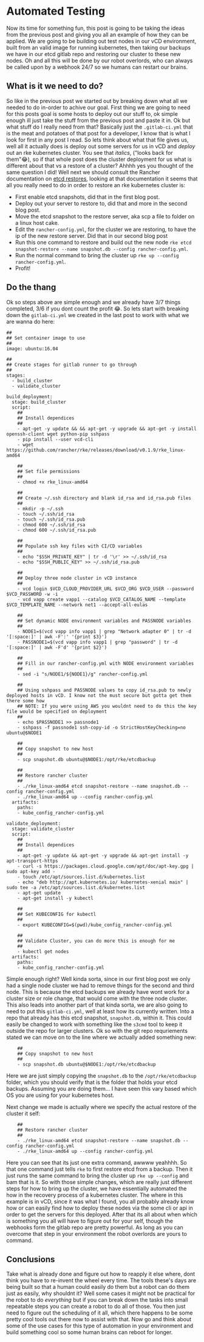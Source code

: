# Automated Testing

Now its time for something fun, this post is going to be taking the ideas from the previous post and giving you all an example of how they can be applied. We are going to be building out test nodes in our vCD environment, built from an valid image for running kubernetes, then taking our backups we have in our etcd gitlab repo and restoring our cluster to these new nodes. Oh and all this will be done by our robot overlords, who can always be called upon by a webhook 24/7 so we humans can restart our brains. 

## What is it we need to do?

So like in the previous post we started out by breaking down what all we needed to do in-order to achive our goal. First thing we are going to need for this posts goal is some hosts to deploy out our stuff to, ok simple enough ill just take the stuff from the previous post and paste it in. Ok but what stuff do I really need from that? Basically just the `.gitlab-ci.yml` that is the meat and potatoes of that post for a developer, I know that is what I look for first in any post I read. So lets think about what that file gives us, well all it actually does is deploy out some servers for us in vCD and _deploy_ out an rke kubernetes cluster. You see that _italics_, ("looks back for them":joy:), so if that whole post does the cluster deployment for us what is different about that vs a restore of a cluster? Ahhhh yes you thought of the same question I did! Well next we should consult the Rancher documentation on [etcd restores](https://rancher.com/docs/rke/v0.1.x/en/etcd-snapshots/#etcd-disaster-recovery), looking at that documentation it seems that all you really need to do in order to restore an rke kubernetes cluster is:

* First enable etcd snapshots, did that in the first blog post.
* Deploy out your server to restore to, did that and more in the second blog post.
* Move the etcd snapshot to the restore server, aka scp a file to folder on a linux host cake.
* Edit the `rancher-config.yml`, for the cluster we are restoring, to have the ip of the new restore server. Did that in our second blog post
* Run this one command to restore and build out the new node `rke etcd snapshot-restore --name snapshot.db --config rancher-config.yml`.
* Run the normal command to bring the cluster up `rke up --config rancher-config.yml`.
* Profit!

## Do the thang 

Ok so steps above are simple enough and we already have 3/7 things completed, 3/6 if you dont count the profit :joy:. So lets start with breaking down the `gitlab-ci.yml` we created in the last post to work with what we are wanna do here:

```
##
## Set container image to use
##
image: ubuntu:16.04 

##
## Create stages for gitlab runner to go through
##
stages:
  - build_cluster 
  - validate_cluster

build_deployment:
  stage: build_cluster
  script:
    ## 
    ## Install dependices 
    ##
    - apt-get -y update && && apt-get -y upgrade && apt-get -y install openssh-client wget python-pip sshpass
    - pip install --user vcd-cli
    - wget https://github.com/rancher/rke/releases/download/v0.1.9/rke_linux-amd64

    ## 
    ## Set file permissions 
    ##
    - chmod +x rke_linux-amd64

    ##
    ## Create ~/.ssh directory and blank id_rsa and id_rsa.pub files
    ##
    - mkdir -p ~/.ssh
    - touch ~/.ssh/id_rsa
    - touch ~/.ssh/id_rsa.pub
    - chmod 600 ~/.ssh/id_rsa
    - chmod 600 ~/.ssh/id_rsa.pub

    ##
    ## Populate ssh key files with CI/CD variables
    ##
    - echo "$SSH_PRIVATE_KEY" | tr -d '\r' >> ~/.ssh/id_rsa
    - echo "$SSH_PUBLIC_KEY" >> ~/.ssh/id_rsa.pub

    ##
    ## Deploy three node cluster in vCD instance 
    ##
    - vcd login $VCD_CLOUD_PROVIDER_URL $VCD_ORG $VCD_USER --password $VCD_PASSWORD -w -i
    - vcd vapp create vapp1 --catalog $VCD_CATALOG_NAME --template $VCD_TEMPLATE_NAME --network net1 --accept-all-eulas

    ##
    ## Set dynamic NODE environment variables and PASSNODE variables
    ##
    - NODE1=$(vcd vapp info vapp1 | grep "Network adapter 0" | tr -d '[:space:]' | awk -F':' '{print $3}')
    - PASSNODE1=$(vcd vapp info vapp1 | grep "password" | tr -d '[:space:]' | awk -F'd' '{print $2}')

    ##
    ## Fill in our rancher-config.yml with NODE environment variables
    ##
    - sed -i "s/NODE1/${NODE1}/g" rancher-config.yml 

    ##
    ## Using sshpass and PASSNODE values to copy id_rsa.pub to newly deployed hosts in vCD. I know not the must secure but gotta get them there some how
    ## NOTE: If you were using AWS you wouldnt need to do this the key file would be specified on deployment
    ##
    - echo $PASSNODE1 >> passnode1
    - sshpass -f passnode1 ssh-copy-id -o StrictHostKeyChecking=no ubuntu@$NODE1

    ## 
    ## Copy snapshot to new host
    ##
    - scp snapshot.db ubuntu@$NODE1:/opt/rke/etcdbackup

    ##
    ## Restore rancher cluster
    ##
    - ./rke_linux-amd64 etcd snapshot-restore --name snapshot.db --config rancher-config.yml
    - ./rke_linux-amd64 up --config rancher-config.yml
  artifacts:
    paths:
    - kube_config_rancher-config.yml

validate_deployment:
  stage: validate_cluster
  script:
    ##
    ## Install dependices
    ##
    - apt-get -y update && apt-get -y upgrade && apt-get install -y apt-transport-https
    - curl -s https://packages.cloud.google.com/apt/doc/apt-key.gpg | sudo apt-key add -
    - touch /etc/apt/sources.list.d/kubernetes.list 
    - echo "deb http://apt.kubernetes.io/ kubernetes-xenial main" | sudo tee -a /etc/apt/sources.list.d/kubernetes.list
    - apt-get update
    - apt-get install -y kubectl

    ##
    ## Set KUBECONFIG for kubectl
    ##
    - export KUBECONFIG=$(pwd)/kube_config_rancher-config.yml

    ##
    ## Validate Cluster, you can do more this is enough for me
    ##
    - kubectl get nodes
  artifacts:
    paths:
    - kube_config_rancher-config.yml
```

Simple enough right? Well kinda sorta, since in our first blog post we only had a single node cluster we had to remove things for the second and third node. This is because the etcd backups we already have wont work for a cluster size or role change, that would come with the three node cluster. This also leads into another part of that kinda sorta, we are also going to need to put this `gitlab-ci.yml`, well at least how its currently written. Into a repo that already has this etcd snapshot, `snapshot.db`, within it. This could easily be changed to work with something like the `s3cmd` tool to keep it outside the repo for larger clusters. Ok so with the git repo requriements stated we can move on to the line where we actually added something new: 

```
    ## 
    ## Copy snapshot to new host
    ##
    - scp snapshot.db ubuntu@$NODE1:/opt/rke/etcdbackup
```

Here we are just simply copying the `snapshot.db` to the `/opt/rke/etcdbackup` folder, which you should verify that is the folder that holds your etcd backups. Assuming you are doing them... I have seen this vary based which OS you are using for your kubernetes host. 

Next change we made is actually where we specify the actual restore of the cluster it self:

```
    ##
    ## Restore rancher cluster
    ##
    - ./rke_linux-amd64 etcd snapshot-restore --name snapshot.db --config rancher-config.yml
    - ./rke_linux-amd64 up --config rancher-config.yml
```

Here you can see that its just one extra command, awwww yeahhhh. So that one command just tells `rke` to first restore etcd from a backup. Then it just runs the same command to bring the cluster up `rke up --config` and bam that is it. So with those simple changes, which are really just different steps for how to bring up the cluster, we have essentially automated the how in the recovery process of a kubernetes cluster. The where in this example is in vCD, since it was what I found, you all probably already know how or can easily find how to deploy these nodes via the some cli or api in order to get the servers for this deployed. After that its all about when which is something you all will have to figure out for your self, though the webhooks form the gitlab repo are pretty powerful. As long as you can overcome that step in your environment the robot overlords are yours to command. 

## Conclusions

Take what is already done and figure out how to reapply it else where, dont think you have to re-invent the wheel every time. The tools these's days are being built so that a human could easily do them but a robot can do them just as easily, why shouldnt it? Well some cases it might not be practical for the robot to do _everything_ but if you can break down the tasks into small repeatable steps you can create a robot to do all of those. You then just need to figure out the scheduling of it all, which there happens to be some pretty cool tools out there now to assist with that. Now go and think about some of the use cases for this type of automation in your environment and build something cool so some human brains can reboot for longer. 